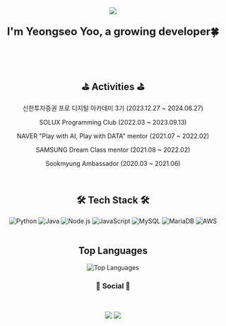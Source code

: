 <div align="center">
  <div align="center">
    <img src="https://capsule-render.vercel.app/api?type=waving&color=a8e6df&height=180&text=Welcome👋&animation=fadeIn&fontColor=000000&fontSize=50" />
  </div>

  <p style="text-align: center; font-size: 24px; font-weight: bold;">I'm Yeongseo Yoo, a growing developer🍀</p>
 
  <br>

  <br/>
  <h2>⛳ Activities ⛳</h2>
  <p style="text-align: center;">신한투자증권 프로 디지털 아카데미 3기 (2023.12.27 ~ 2024.06.27)</p>
  <p style="text-align: center;">SOLUX Programming Club (2022.03 ~ 2023.09.13)</p>
  <p style="text-align: center;">NAVER "Play with AI, Play with DATA" mentor (2021.07 ~ 2022.02)</p>
  <p style="text-align: center;">SAMSUNG Dream Class mentor (2021.08 ~ 2022.02)</p>
  <p style="text-align: center;">Sookmyung Ambassador (2020.03 ~ 2021.06)</p>
  <br/>

  <h2>🛠 Tech Stack 🛠</h2>
  <img src="https://img.shields.io/badge/Python-3766AB?style=flat&logo=Python&logoColor=white" alt="Python"/> 
  <img src="https://img.shields.io/badge/Java-007396?style=flat&logo=OpenJDK&logoColor=white" alt="Java"/> 
  <img src="https://img.shields.io/badge/Node.js-lightgray?style=flat&logo=nodedotjs&logoColor=339933" alt="Node.js"/> 
  <img src="https://img.shields.io/badge/JavaScript-F7DF1E?style=flat&logo=javascript&logoColor=black" alt="JavaScript"/> 
  <img src="https://img.shields.io/badge/MySQL-lightpink?style=flat&logo=mysql&logoColor=4479A1" alt="MySQL"/> 
  <img src="https://img.shields.io/badge/MariaDB-white?style=flat&logo=mariadb&logoColor=003545" alt="MariaDB"/> 
  <img src="https://img.shields.io/badge/AWS-black?style=flat&logo=amazonaws&logoColor=white" alt="AWS"/> 
  <br/> <br/> 

  <h2>Top Languages</h2>
  <img src="https://github-readme-stats.vercel.app/api/top-langs/?username=anuraghazra&hide=Makefile,css,html,GO,Rust,GLSL,Shell,Astro&layout=compact" alt="Top Languages"/>

  <h3 align="center"><b>💌 Social 💌 </b></h3>
</br>
<p align="center">
 <a href="mailto:youngseo1314@gmail.com">
  <img src="https://img.shields.io/badge/Gmail-D14836?style=for-the-badge&logo=gmail&logoColor=white&link=mailto:youngseo1314@gmail.com"/></a>
<a href="https://www.instagram.com/122lst"><img src="https://img.shields.io/badge/Instagram-%23E4405F.svg?style=for-the-badge&logo=Instagram&logoColor=white&link=https://www.instagram.com/122lst"/></a>
</p>

</div>
